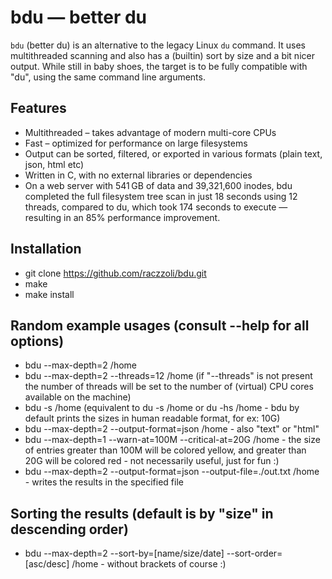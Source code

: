 # bdu — better du

`bdu` (better du) is an alternative to the legacy Linux `du` command. It uses multithreaded scanning and also has a (builtin) sort by size and a bit nicer output. 
While still in baby shoes, the target is to be fully compatible with "du", using the same command line arguments.

## Features

- Multithreaded – takes advantage of modern multi-core CPUs
- Fast – optimized for performance on large filesystems
- Output can be sorted, filtered, or exported in various formats (plain text, json, html etc)
- Written in C, with no external libraries or dependencies
- On a web server with 541 GB of data and 39,321,600 inodes, bdu completed the full filesystem tree scan in just 18 seconds using 12 threads, compared to du, which took 174 seconds to execute — resulting in an 85% performance improvement.

## Installation
  - git clone https://github.com/raczzoli/bdu.git
  - make
  - make install

## Random example usages (consult --help for all options)
- bdu --max-depth=2 /home
- bdu --max-depth=2 --threads=12 /home (if "--threads" is not present the number of threads will be set to the number of (virtual) CPU cores available on the machine)
- bdu -s /home (equivalent to du -s /home or du -hs /home - bdu by default prints the sizes in human readable format, for ex: 10G)
- bdu --max-depth=2 --output-format=json /home - also "text" or "html"
- bdu --max-depth=1 --warn-at=100M --critical-at=20G /home - the size of entries greater than 100M will be colored yellow, and greater than 20G will be colored red - not necessarily useful, just for fun :)
- bdu --max-depth=2 --output-format=json --output-file=./out.txt /home - writes the results in the specified file

## Sorting the results (default is by "size" in descending order)
- bdu --max-depth=2 --sort-by=[name/size/date] --sort-order=[asc/desc] /home - without brackets of course :)